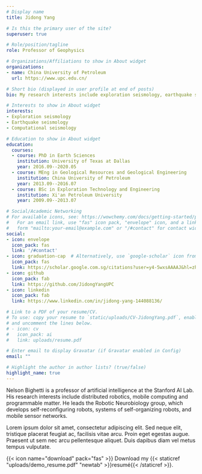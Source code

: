 ```yaml
---
# Display name
title: Jidong Yang

# Is this the primary user of the site?
superuser: true

# Role/position/tagline
role: Professor of Geophysics

# Organizations/Affiliations to show in About widget
organizations:
- name: China University of Petroleum
  url: https://www.upc.edu.cn/

# Short bio (displayed in user profile at end of posts)
bio: My research interests include exploration seismology, earthquake seismology, and computational seismology.

# Interests to show in About widget
interests:
- Exploration seismology
- Earthquake seismology
- Computational seismology

# Education to show in About widget
education:
  courses:
  - course: PhD in Earth Sciences
    institution: University of Texas at Dallas
    year: 2016.09--2020.05
  - course: MEng in Geological Resources and Geological Engineering
    institution: China University of Petroleum
    year: 2013.09--2016.07
  - course: BSc in Exploration Technology and Engineering
    institution: Xi'an Petroleum University
    year: 2009.09--2013.07

# Social/Academic Networking
# For available icons, see: https://wowchemy.com/docs/getting-started/page-builder/#icons
#   For an email link, use "fas" icon pack, "envelope" icon, and a link in the
#   form "mailto:your-email@example.com" or "/#contact" for contact widget.
social:
- icon: envelope
  icon_pack: fas
  link: '/#contact'
- icon: graduation-cap  # Alternatively, use `google-scholar` icon from `ai` icon pack
  icon_pack: fas
  link: https://scholar.google.com.sg/citations?user=y4-5wxsAAAAJ&hl=zh-CN&oi=ao
- icon: github
  icon_pack: fab
  link: https://github.com/JidongYangUPC
- icon: linkedin
  icon_pack: fab
  link: https://www.linkedin.com/in/jidong-yang-144088136/

# Link to a PDF of your resume/CV.
# To use: copy your resume to `static/uploads/CV-JidongYang.pdf`, enable `ai` icons in `params.toml`, 
# and uncomment the lines below.
# - icon: cv
#   icon_pack: ai
#   link: uploads/resume.pdf

# Enter email to display Gravatar (if Gravatar enabled in Config)
email: ""

# Highlight the author in author lists? (true/false)
highlight_name: true
---
```


Nelson Bighetti is a professor of artificial intelligence at the Stanford AI Lab. His research interests include distributed robotics, mobile computing and programmable matter. He leads the Robotic Neurobiology group, which develops self-reconfiguring robots, systems of self-organizing robots, and mobile sensor networks.

Lorem ipsum dolor sit amet, consectetur adipiscing elit. Sed neque elit, tristique placerat feugiat ac, facilisis vitae arcu. Proin eget egestas augue. Praesent ut sem nec arcu pellentesque aliquet. Duis dapibus diam vel metus tempus vulputate.

{{< icon name="download" pack="fas" >}} Download my {{< staticref "uploads/demo_resume.pdf" "newtab" >}}resumé{{< /staticref >}}.

